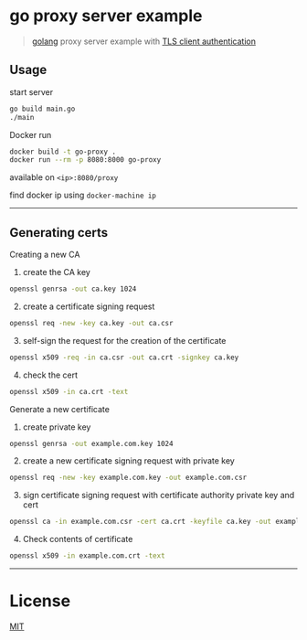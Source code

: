 # go proxy server example

> [golang](https://golang.org/) proxy server example with [TLS client authentication](https://en.wikipedia.org/wiki/Mutual_authentication)

## Usage

start server

```bash
go build main.go
./main
```

Docker run

```bash
docker build -t go-proxy .
docker run --rm -p 8080:8000 go-proxy
```

available on `<ip>:8080/proxy`

find docker ip using `docker-machine ip`

---

## Generating certs

Creating a new CA

1. create the CA key

```bash
openssl genrsa -out ca.key 1024
```

2. create a certificate signing request

```bash
openssl req -new -key ca.key -out ca.csr
```

3. self-sign the request for the creation of the certificate

```bash
openssl x509 -req -in ca.csr -out ca.crt -signkey ca.key
```

4. check the cert

```bash
openssl x509 -in ca.crt -text
```

Generate a new certificate

1. create private key

```bash
openssl genrsa -out example.com.key 1024
```

2. create a new certificate signing request with private key

```bash
openssl req -new -key example.com.key -out example.com.csr
```

3. sign certificate signing request with certificate authority private key and cert

```bash
openssl ca -in example.com.csr -cert ca.crt -keyfile ca.key -out example.com.crt
```

4. Check contents of certificate

```bash
openssl x509 -in example.com.crt -text
```

---

# License

[MIT](LICENSE)
